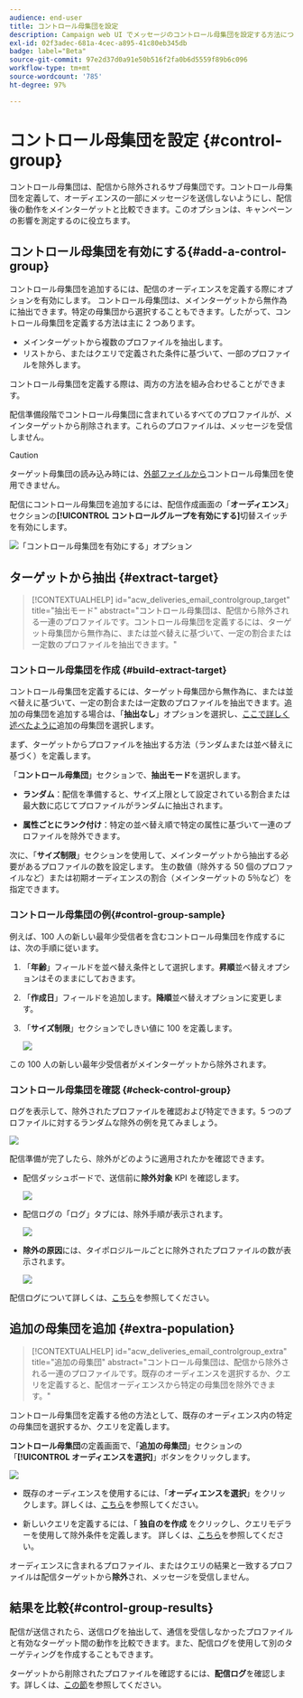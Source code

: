```yaml
---
audience: end-user
title: コントロール母集団を設定
description: Campaign web UI でメッセージのコントロール母集団を設定する方法について説明します
exl-id: 02f3adec-681a-4cec-a895-41c80eb345db
badge: label="Beta"
source-git-commit: 97e2d37d0a91e50b516f2fa0b6d5559f89b6c096
workflow-type: tm+mt
source-wordcount: '785'
ht-degree: 97%

---
```


# コントロール母集団を設定 {#control-group}

コントロール母集団は、配信から除外されるサブ母集団です。コントロール母集団を定義して、オーディエンスの一部にメッセージを送信しないようにし、配信後の動作をメインターゲットと比較できます。このオプションは、キャンペーンの影響を測定するのに役立ちます。

## コントロール母集団を有効にする{#add-a-control-group}

コントロール母集団を追加するには、配信のオーディエンスを定義する際にオプションを有効にします。 コントロール母集団は、メインターゲットから無作為に抽出できます。特定の母集団から選択することもできます。したがって、コントロール母集団を定義する方法は主に 2 つあります。

* メインターゲットから複数のプロファイルを抽出します。
* リストから、またはクエリで定義された条件に基づいて、一部のプロファイルを除外します。

コントロール母集団を定義する際は、両方の方法を組み合わせることができます。

配信準備段階でコントロール母集団に含まれているすべてのプロファイルが、メインターゲットから削除されます。これらのプロファイルは、メッセージを受信しません。

>[!CAUTION]
>
>ターゲット母集団の読み込み時には、[外部ファイルから](file-audience.md)コントロール母集団を使用できません。

配信にコントロール母集団を追加するには、配信作成画面の「**オーディエンス**」セクションの&#x200B;**[!UICONTROL コントロールグループを有効にする]**&#x200B;切替スイッチを有効にします。

![「コントロール母集団を有効にする」オプション](assets/control-group1.png)


## ターゲットから抽出 {#extract-target}

>[!CONTEXTUALHELP]
>id="acw_deliveries_email_controlgroup_target"
>title="抽出モード"
>abstract="コントロール母集団は、配信から除外される一連のプロファイルです。コントロール母集団を定義するには、ターゲット母集団から無作為に、または並べ替えに基づいて、一定の割合または一定数のプロファイルを抽出できます。"


### コントロール母集団を作成 {#build-extract-target}

コントロール母集団を定義するには、ターゲット母集団から無作為に、または並べ替えに基づいて、一定の割合または一定数のプロファイルを抽出できます。追加の母集団を追加する場合は、「**抽出なし**」オプションを選択し、[ここで詳しく述べたように](#extra-population)追加の母集団を選択します。

まず、ターゲットからプロファイルを抽出する方法（ランダムまたは並べ替えに基づく）を定義します。

「**コントロール母集団**」セクションで、**抽出モード**&#x200B;を選択します。

* **ランダム**：配信を準備すると、サイズ上限として設定されている割合または最大数に応じてプロファイルがランダムに抽出されます。

* **属性ごとにランク付け**：特定の並べ替え順で特定の属性に基づいて一連のプロファイルを除外できます。


次に、「**サイズ制限**」セクションを使用して、メインターゲットから抽出する必要があるプロファイルの数を設定します。 生の数値（除外する 50 個のプロファイルなど）または初期オーディエンスの割合（メインターゲットの 5％など）を指定できます。


### コントロール母集団の例{#control-group-sample}

例えば、100 人の新しい最年少受信者を含むコントロール母集団を作成するには、次の手順に従います。

1. 「**年齢**」フィールドを並べ替え条件として選択します。**昇順**&#x200B;並べ替えオプションはそのままにしておきます。
1. 「**作成日**」フィールドを追加します。**降順**&#x200B;並べ替えオプションに変更します。
1. 「**サイズ制限**」セクションでしきい値に 100 を定義します。

   ![](assets/control-group2.png)

この 100 人の新しい最年少受信者がメインターゲットから除外されます。

### コントロール母集団を確認 {#check-control-group}

ログを表示して、除外されたプロファイルを確認および特定できます。5 つのプロファイルに対するランダムな除外の例を見てみましょう。

![](assets/control-group4.png)

配信準備が完了したら、除外がどのように適用されたかを確認できます。

* 配信ダッシュボードで、送信前に&#x200B;**除外対象** KPI を確認します。

  ![](assets/control-group5.png)

* 配信ログの「ログ」タブには、除外手順が表示されます。

  ![](assets/control-group-sample-logs.png)
<!--

 * The **Exclusion logs** tab displays each profile and the related exclusion **Reason**.

    ![](assets/control-group6.png)
-->

* **除外の原因**&#x200B;には、タイポロジルールごとに除外されたプロファイルの数が表示されます。

  ![](assets/control-group7.png)

配信ログについて詳しくは、[こちら](../monitor/delivery-logs.md)を参照してください。

## 追加の母集団を追加 {#extra-population}

>[!CONTEXTUALHELP]
>id="acw_deliveries_email_controlgroup_extra"
>title="追加の母集団"
>abstract="コントロール母集団は、配信から除外される一連のプロファイルです。既存のオーディエンスを選択するか、クエリを定義すると、配信オーディエンスから特定の母集団を除外できます。"

コントロール母集団を定義する他の方法として、既存のオーディエンス内の特定の母集団を選択するか、クエリを定義します。

**コントロール母集団**&#x200B;の定義画面で、「**追加の母集団**」セクションの「**[!UICONTROL オーディエンスを選択]**」ボタンをクリックします。

![](assets/control-group3.png)

* 既存のオーディエンスを使用するには、「**オーディエンスを選択**」をクリックします。詳しくは、[こちら](add-audience.md)を参照してください。

* 新しいクエリを定義するには、「 **独自のを作成** をクリックし、クエリモデラーを使用して除外条件を定義します。 詳しくは、[こちら](../query/query-modeler-overview.md)を参照してください。

オーディエンスに含まれるプロファイル、またはクエリの結果と一致するプロファイルは配信ターゲットから&#x200B;**除外**&#x200B;され、メッセージを受信しません。

## 結果を比較{#control-group-results}

配信が送信されたら、送信ログを抽出して、通信を受信しなかったプロファイルと有効なターゲット間の動作を比較できます。また、配信ログを使用して別のターゲティングを作成することもできます。

ターゲットから削除されたプロファイルを確認するには、**配信ログ**&#x200B;を確認します。詳しくは、[この節](#check-control-group)を参照してください。


